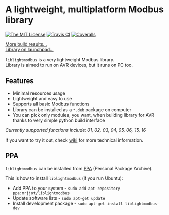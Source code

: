 # A lightweight, multiplatform Modbus library
[![The MIT License](https://img.shields.io/badge/license-MIT-orange.svg?style=flat-square)](http://opensource.org/licenses/MIT)
[![Travis CI](https://img.shields.io/travis/Jacajack/liblightmodbus.svg?style=flat-square)](https://travis-ci.org/Jacajack/liblightmodbus)
[![Coveralls](https://img.shields.io/coveralls/Jacajack/liblightmodbus.svg?style=flat-square)](https://coveralls.io/github/Jacajack/liblightmodbus)

[More build results...](https://github.com/Jacajack/liblightmodbus/wiki/Build-results-history)
<br>[Library on launchpad...](https://launchpad.net/liblightmodbus)

`liblightmodbus` is a very lightweight Modbus library.<br>
Library is aimed to run on AVR devices, but it runs on PC too.

## Features
- Minimal resources usage
- Lightweight and easy to use
- Supports all basic Modbus functions
- Library can be installed as a `*.deb` package on computer
- You can pick only modules, you want, when building library for AVR thanks to very simple python build interface

*Currently supported functions include: 01, 02, 03, 04, 05, 06, 15, 16*

If you want to try it out, check [wiki](https://github.com/Jacajack/liblightmodbus/wiki) for more technical information.

## PPA
`liblightmodbus` can be installed from [PPA](https://code.launchpad.net/~mrjjot/+archive/ubuntu/liblightmodbus) (Personal Package Archive).

This is how to install `liblightmodbus` (if you run Ubuntu):
 - Add PPA to your system -  `sudo add-apt-repository ppa:mrjjot/liblightmodbus`
 - Update software lists - `sudo apt-get update`
 - Install development package - `sudo apt-get install liblightmodbus-dev`
